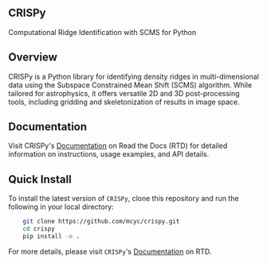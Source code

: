 ## CRISPy
Computational Ridge Identification with SCMS for Python

## Overview

CRISPy is a Python library for identifying density ridges in multi-dimensional data using 
the Subspace Constrained Mean Shift (SCMS) algorithm. While tailored for astrophysics, it
offers versatile 2D and 3D post-processing tools, including gridding and skeletonization of
results in image space.

## Documentation

Visit CRISPy's [Documentation](https://crispy-learn.readthedocs.io/en/latest/) on Read the Docs (RTD) for detailed information on instructions, usage examples, and API details.

## Quick Install

To install the latest version of `CRISPy`, clone this repository and run the following in your local directory:

```bash
    git clone https://github.com/mcyc/crispy.git
    cd crispy
    pip install -e .
```

For more details, please visit `CRISPy`'s [Documentation](https://crispy-learn.readthedocs.io/en/latest/) on RTD.